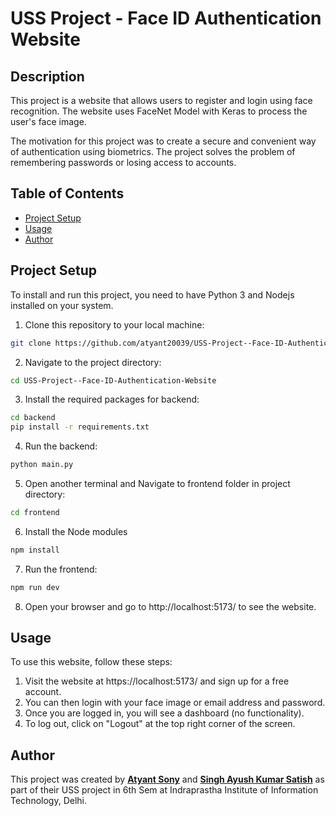 # USS Project - Face ID Authentication Website

## Description

This project is a website that allows users to register and login using face recognition. The website uses FaceNet Model with Keras to process the user's face image.

The motivation for this project was to create a secure and convenient way of authentication using biometrics. The project solves the problem of remembering passwords or losing access to accounts.

## Table of Contents

- [Project Setup](#project-setup)
- [Usage](#usage)
- [Author](#author)

## Project Setup

To install and run this project, you need to have Python 3 and Nodejs installed on your system.

1. Clone this repository to your local machine:

```bash
git clone https://github.com/atyant20039/USS-Project--Face-ID-Authentication-Website.git
```
2. Navigate to the project directory:
```bash
cd USS-Project--Face-ID-Authentication-Website
```
3. Install the required packages for backend:
```bash
cd backend
pip install -r requirements.txt
```
4. Run the backend:
```bash
python main.py
```
5. Open another terminal and Navigate to frontend folder in project directory:
```bash
cd frontend
```
6. Install the Node modules
```bash
npm install
```
7. Run the frontend:
```bash
npm run dev
```
8. Open your browser and go to http://localhost:5173/ to see the website.

## Usage
To use this website, follow these steps:

1. Visit the website at https://localhost:5173/ and sign up for a free account.
2. You can then login with your face image or email address and password.
3. Once you are logged in, you will see a dashboard (no functionality).
4. To log out, click on "Logout" at the top right corner of the screen.

## Author
This project was created by **[Atyant Sony](https://github.com/atyant20039)** and **[Singh Ayush Kumar Satish](https://github.com/Ayush0520)** as part of their USS project in 6th Sem at Indraprastha Institute of Information Technology, Delhi.

